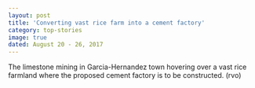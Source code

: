 ```yaml
---
layout: post
title: 'Converting vast rice farm into a cement factory'
category: top-stories
image: true
dated: August 20 - 26, 2017
---
```


The limestone mining in Garcia-Hernandez town hovering over a vast rice farmland where the proposed cement factory is to be constructed. (rvo)